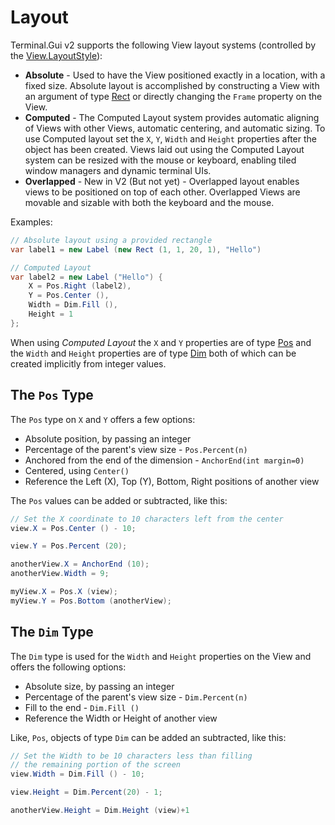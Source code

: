 # Layout

Terminal.Gui v2 supports the following View layout systems (controlled by the [View.LayoutStyle](~/api/Terminal.Gui.LayoutStyle.yml)):

* **Absolute** - Used to have the View positioned exactly in a location, with a fixed size. Absolute layout is accomplished by constructing a View with an argument of type [Rect](~/api/Terminal.Gui.Rect.yml) or directly changing the `Frame` property on the View.
* **Computed** - The Computed Layout system provides automatic aligning of Views with other Views, automatic centering, and automatic sizing. To use Computed layout set the 
 `X`, `Y`, `Width` and `Height` properties after the object has been created. Views laid out using the Computed Layout system can be resized with the mouse or keyboard, enabling tiled window managers and dynamic terminal UIs.
* **Overlapped** - New in V2 (But not yet) - Overlapped layout enables views to be positioned on top of each other. Overlapped Views are movable and sizable with both the keyboard and the mouse.

Examples:

```csharp
// Absolute layout using a provided rectangle
var label1 = new Label (new Rect (1, 1, 20, 1), "Hello")

// Computed Layout
var label2 = new Label ("Hello") {
    X = Pos.Right (label2),
    Y = Pos.Center (),
    Width = Dim.Fill (),
    Height = 1
};

```

When using *Computed Layout* the `X` and `Y` properties are of type [Pos](~/api/Terminal.Gui.Pos.yml) and the `Width` and `Height` properties are of type [Dim](~/api/Terminal.Gui.Dim.yml) both of which can be created implicitly from integer values.

## The `Pos` Type

The `Pos` type on `X` and `Y` offers a few options:
* Absolute position, by passing an integer
* Percentage of the parent's view size - `Pos.Percent(n)`
* Anchored from the end of the dimension - `AnchorEnd(int margin=0)`
* Centered, using `Center()`
* Reference the Left (X), Top (Y), Bottom, Right positions of another view

The `Pos` values can be added or subtracted, like this:

```csharp
// Set the X coordinate to 10 characters left from the center
view.X = Pos.Center () - 10;

view.Y = Pos.Percent (20);

anotherView.X = AnchorEnd (10);
anotherView.Width = 9;

myView.X = Pos.X (view);
myView.Y = Pos.Bottom (anotherView);
```

## The `Dim` Type

The `Dim` type is used for the `Width` and `Height` properties on the View and offers
the following options:

* Absolute size, by passing an integer
* Percentage of the parent's view size - `Dim.Percent(n)`
* Fill to the end - `Dim.Fill ()`
* Reference the Width or Height of another view

Like, `Pos`, objects of type `Dim` can be added an subtracted, like this:


```csharp
// Set the Width to be 10 characters less than filling 
// the remaining portion of the screen
view.Width = Dim.Fill () - 10;

view.Height = Dim.Percent(20) - 1;

anotherView.Height = Dim.Height (view)+1
```
